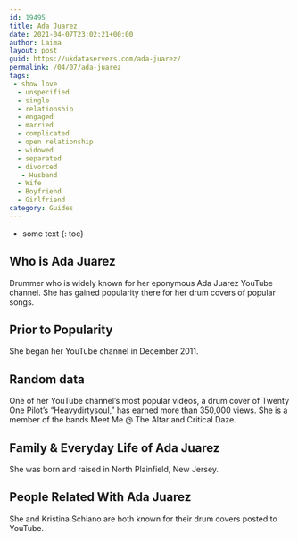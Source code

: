 ```yaml
---
id: 19495
title: Ada Juarez
date: 2021-04-07T23:02:21+00:00
author: Laima
layout: post
guid: https://ukdataservers.com/ada-juarez/
permalink: /04/07/ada-juarez
tags:
 - show love
  - unspecified
  - single
  - relationship
  - engaged
  - married
  - complicated
  - open relationship
  - widowed
  - separated
  - divorced
   - Husband
  - Wife
  - Boyfriend
  - Girlfriend
category: Guides
---
```


* some text
{: toc}


## Who is Ada Juarez
                  
                  
                  
Drummer who is widely known for her eponymous Ada Juarez YouTube channel. She has gained popularity there for her drum covers of popular songs. 
                  
              
            
              
            
                
                
                
## Prior to Popularity
                  
                  
                  
She began her YouTube channel in December 2011. 
                  
              
            
              
            
                
                
                
## Random data
                  
                  
                  
One of her YouTube channel&#8217;s most popular videos, a drum cover of Twenty One Pilot&#8217;s &#8220;Heavydirtysoul,&#8221; has earned more than 350,000 views. She is a member of the bands Meet Me @ The Altar and Critical Daze. 
                  
              
            
              
            
                
                
                
## Family & Everyday Life of Ada Juarez
                  
                  
                  
She was born and raised in North Plainfield, New Jersey. 
                  
              
            
              
            
                
                
                
## People Related With Ada Juarez
                  
                  
                  
She and Kristina Schiano are both known for their drum covers posted to YouTube. 
                  
              
            
              
            
                
              
            
              
              
            
            
              
            
          
          
          